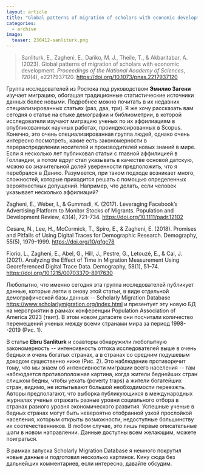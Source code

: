 ```yaml
---
layout: article
title: "Global patterns of migration of scholars with economic development"
categories: 
  - archive
image:
  teaser: 230412-sanliturk.png
---
```


> Sanliturk, E., Zagheni, E., Dańko, M. J., Theile, T., & Akbaritabar, A. (2023). Global patterns of migration of scholars with economic development. _Proceedings of the National Academy of Sciences_, _120_(4), e2217937120. https://doi.org/10.1073/pnas.2217937120

Группа исследователей из Ростока под руководством **Эмилио Загени** изучает миграцию, обогащая традиционные статистические источники данных более новыми. Подробнее можно почитать в их недавних специализированных статьях (раз, два, три). Я же хочу рассказать вам сегодня о статье на стыке демографии и библиометрии, в которой исследователи изучают миграцию ученых по их аффилиациям в опубликованных научных работах, проиндексированных в Scopus. Конечно, это очень специализированная группа людей, однако очень интересно посмотреть, какие есть закономерности в перераспределении носителей и производителей новых знаний в мире. Если я несколько лет публиковал статьи с главной аффилицией в Голландии, а потом вдруг стал указывать в качестве основой датскую, можно со значительной долей уверенности предположить, что я перебрался в Данию. Разумеется, при таком подходе возникает много, сложностей, которые приходится решать с помощью определенных вероятностных допущений. Например, что делать, если человек указывает несколько аффилиаций?

Zagheni, E., Weber, I., & Gummadi, K. (2017). Leveraging Facebook’s Advertising Platform to Monitor Stocks of Migrants. Population and Development Review, 43(4), 721–734. https://doi.org/10.1111/padr.12102

Cesare, N., Lee, H., McCormick, T., Spiro, E., & Zagheni, E. (2018). Promises and Pitfalls of Using Digital Traces for Demographic Research. Demography, 55(5), 1979–1999. https://doi.org/10/gfgc78

Fiorio, L., Zagheni, E., Abel, G., Hill, J., Pestre, G., Letouzé, E., & Cai, J. (2021). Analyzing the Effect of Time in Migration Measurement Using Georeferenced Digital Trace Data. Demography, 58(1), 51–74. https://doi.org/10.1215/00703370-8917630

Любопытно, что именно сегодня эта группа исследователей публикует данные, которые легли в онову этой статьи, в виде отдельной демографической базы данных -- Scholarly Migration Database https://www.scholarlymigration.org/index.html и презентует эту новую БД на мероприятии в рамках конференции Population Association of America 2023 (твит). В этом новом датасете они посчитали количество перемещений ученых между всеми странами мира за период 1998--2019 (Рис. 1).  

В статье **Ebru Sanliturk** и соавторы обнаружили любопытную закономерность -- интенсивность оттока исследователей выше в очень бедных и очень богатых странах, а в странах со средним подушевым доходом существенно ниже (Рис. 2). Это наблюдение противоречит тому, что мы знаем об интенсивности миграции всего населения -- там наблюдается противоположная картина, когда жители беднейших стран слишком бедны, чтобы уехать (poverty traps) а жители богатейших стран, видимо, не испытывают большой необходимости переезжть. Авторы предполагают, что выборка публикующихся в международных журналах ученых отражать разные уровни социального отбора в странах разного уровня экономического развития. Успешные ученые в бедных странах могут быть невероятно отобранной узкой прослойкой населения, которым открыты возможности, недоступные большинству их соотечественников. В любом случае, это лишь первые описательные шаги в новом направлении. Данные доступны всем желающим, можете поиграться. 

В рамках запуска Scholarly Migration Database я немного покрутил новые данные и подготовил несколько картинок. Кину сюда без дальнейших комментариев, если интересно, давайте обсудим.